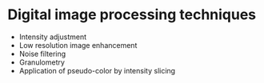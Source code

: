 # Digital image processing techniques

* Intensity adjustment
* Low resolution image enhancement
* Noise filtering
* Granulometry
* Application of pseudo-color by intensity slicing